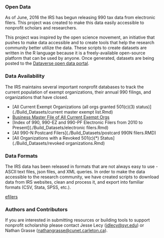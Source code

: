 ### Open Data
As of June, 2016 the IRS has begun releasing 990 tax data from electronic filers. This project was created to make this data easily accessible to nonprofit scholars and researchers. 

This project was inspired by the open science movement, an initiative that pushes to make data accessible and to create tools that help the research community better utilize the data. These scripts to create datasets are written in the R language because it is a freely-available open-source platform that can be used by anyone. Once generated, datasets are being posted to the [Dataverse open data portal](https://dataverse.harvard.edu/dataverse/NIOD).

### Data Availability
The IRS maintains several important nonprofit databases to track the current population of exempt organizations, their annual 990 filings, and organizations that have closed.

* [All Current Exempt Organizations (all orgs granted 501(c)(3) status)](./Build_Datasets/current master exempt list.Rmd) 
* [Business Master File of All Current Exempt Orgs](./Build_Datasets/master_exempt_list_w_ntee.Rmd) 
* [Index of 990, 990-EZ and 990-PF Electronic Filers from 2010 to Present](./Build_Datasets/electronic filers.Rmd) 
* [All 990-N Postcard Filers](./Build_Datasets/postcard 990N filers.RMD) 
* [All Organizations with a Revoked 501(c)(*) Status](./Build_Datasets/revoked organizations.Rmd) 

### Data Formats
The IRS data has been released in formats that are not always easy to use - ASCII text files, json files, and XML queries. In order to make the data accessible to the research community, we have created scripts to download data from IRS websites, clean and process it, and export into familiar formats (CSV, Stata, SPSS, etc.).

[efilers](E-FILERS.md)

### Authors and Contributors
If you are interested in submitting resources or building tools to support nonprofit scholarship please contact Jesse Lecy (jdlecy@syr.edu) or Nathan Grasse (nathangrasse@cunet.carleton.ca).



